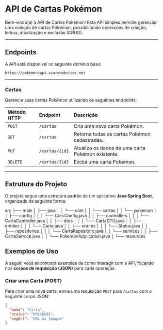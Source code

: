 # API de Cartas Pokémon

Bem-vindo(a) à API de Cartas Pokémon! Esta API simples permite gerenciar uma coleção de cartas Pokémon, possibilitando operações de criação, leitura, atualização e exclusão (CRUD).

---

## Endpoints

A API está disponível no seguinte domínio base:

`https://pokemonsapi.azurewebsites.net`

---

### Cartas

Gerencie suas cartas Pokémon utilizando os seguintes endpoints:

| Método HTTP | Endpoint                        | Descrição                                         |
| :---------- | :------------------------------ | :------------------------------------------------ |
| `POST`      | `/cartas`                       | Cria uma nova carta Pokémon.                      |
| `GET`       | `/cartas`                       | Retorna todas as cartas Pokémon cadastradas.      |
| `PUT`       | `/cartas/{id}`                  | Atualiza os dados de uma carta Pokémon existente. |
| `DELETE`    | `/cartas/{id}`                  | Exclui uma carta Pokémon.                         |

---

## Estrutura do Projeto

O projeto segue uma estrutura padrão de um aplicativo **Java Spring Boot**, organizada da seguinte forma:

src
├── main
│   ├── java
│   │   └── com
│   │       └── cartas
│   │           └── pokemon
│   │               ├── config
│   │               │   └── CorsConfig.java
│   │               ├── controllers
│   │               │   └── CartaController.java
│   │               ├── dtos
│   │               │   └── CartaDTO.java
│   │               ├── entities
│   │               │   └── Carta.java
│   │               ├── enums
│   │               │   └── Status.java
│   │               ├── repositories
│   │               │   └── CartaRepository.java
│   │               └── services
│   │                   ├── CartaService.java
│   │                   └── PokemonApplication.java
│   └── resources


## Exemplos de Uso

A seguir, você encontrará exemplos de como interagir com a API, focando nos **corpos de requisição (JSON)** para cada operação.

### Criar uma Carta (POST)

Para criar uma nova carta, envie uma requisição `POST` para `/cartas` com o seguinte corpo JSON:

```json
{
  "nome": "Carta",
  "status": "PRESENTE",
  "imgUrl": "URL da Imagem"
}
